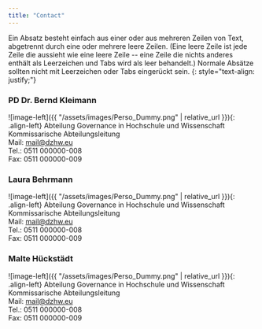 ```yaml
---
title: "Contact"
---
```


Ein Absatz besteht einfach aus einer oder aus mehreren Zeilen von Text, abgetrennt durch eine oder mehrere leere Zeilen. (Eine leere Zeile ist jede Zeile die aussieht wie eine leere Zeile -- eine Zeile die nichts anderes enthält als Leerzeichen und Tabs wird als leer behandelt.) Normale Absätze sollten nicht mit Leerzeichen oder Tabs eingerückt sein.
{: style="text-align: justify;"}


### PD Dr. Bernd Kleimann

![image-left]({{ "/assets/images/Perso_Dummy.png" | relative_url }}){: .align-left} Abteilung Governance in Hochschule und Wissenschaft<br>
Kommissarische Abteilungsleitung<br>
Mail: mail@dzhw.eu<br>
Tel.: 0511 000000-008<br>
Fax: 0511 000000-009

### Laura Behrmann

![image-left]({{ "/assets/images/Perso_Dummy.png" | relative_url }}){: .align-left} Abteilung Governance in Hochschule und Wissenschaft<br>
Kommissarische Abteilungsleitung<br>
Mail: mail@dzhw.eu<br>
Tel.: 0511 000000-008<br>
Fax: 0511 000000-009

### Malte Hückstädt

![image-left]({{ "/assets/images/Perso_Dummy.png" | relative_url }}){: .align-left} Abteilung Governance in Hochschule und Wissenschaft<br>
Kommissarische Abteilungsleitung<br>
Mail: mail@dzhw.eu<br>
Tel.: 0511 000000-008<br>
Fax: 0511 000000-009
